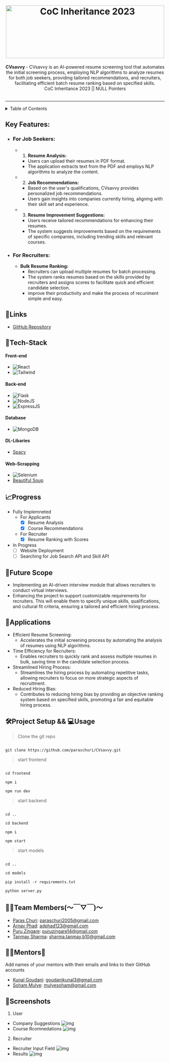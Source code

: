 <h1 align="center">
  <a href="https://github.com/CommunityOfCoders/Inheritance-2023">
    <img src="https://i.imgur.com/QZPDSQY.png" alt="CoC Inheritance 2023" width="500" height="166">
  </a>
  <br>
</h1>

<div align="center">
   <strong herf="https://img.shields.io/badge/CVsavvy-green">
    CVsavvy
   </strong> 
   - 
CVsavvy is an AI-powered resume screening tool that automates the initial screening process, employing NLP algorithms to analyze resumes for both job seekers, providing tailored recommendations, and recruiters, facilitating efficient batch resume ranking based on specified skills.<br>
  CoC Inheritance 2023 || NULL Pointers <br> <br>
  
</div>
<hr>

<details>
<summary>Table of Contents</summary>

- [Description](#description)
- [Links](#links)
- [Tech Stack](#tech-stack)
- [Progress](#progress)
- [Future Scope](#future-scope)
- [Applications](#applications)
- [Project Setup](#project-setup)
- [Usage](#usage)
- [Team Members](#team-members)
- [Mentors](#mentors)
- [Screenshots](#screenshots)

</details>

## Key Features:

 - ### For Job Seekers:
  
   - 1. **Resume Analysis:**
     - Users can upload their resumes in PDF format.
     - The application extracts text from the PDF and employs NLP algorithms to analyze the content.
  
   - 2. **Job Recommendations:**
     - Based on the user's qualifications, CVsavvy provides personalized job recommendations.
     - Users gain insights into companies currently hiring, aligning with their skill set and experience.
    
   - 3. **Resume Improvement Suggestions:**
     - Users receive tailored recommendations for enhancing their resumes.
     - The system suggests improvements based on the requirements of specific companies, including trending skills and relevant courses.
  
 - ### For Recruiters:
   -  **Bulk Resume Ranking:**
       - Recruiters can upload multiple resumes for batch processing.
       - The system ranks resumes based on the skills provided by recruiters and assigns scores to facilitate quick and efficient candidate selection.
       - improve their productivity and make the process of recuriment simple and easy.  

 
## 🔗Links    

- [GitHub Repository](https://github.com/paraschuri/CVsavvy)


## 🤖Tech-Stack


#### Front-end

- ![React](https://img.shields.io/badge/react-%2320232a.svg?style=for-the-badge&logo=react&logoColor=%2361DAFB)
- ![Tailwind](https://img.shields.io/badge/Tailwind_CSS-38B2AC?style=for-the-badge&logo=tailwind-css&logoColor=white) 

#### Back-end
- ![Flask](https://img.shields.io/badge/Flask-000000?style=for-the-badge&logo=flask&logoColor=white)
- ![NodeJS](https://img.shields.io/badge/Node.js-43853D?style=for-the-badge&logo=node.js&logoColor=white)
- ![ExpressJS](https://img.shields.io/badge/Express.js-404D59?style=for-the-badge)
  
#### Database
- ![MongoDB](https://img.shields.io/badge/MongoDB-4EA94B?style=for-the-badge&logo=mongodb&logoColor=white)

#### DL-Libaries
- [Spacy](https://spacy.io/usage/spacy-101)

#### Web-Scrapping
- ![Selenium](https://img.shields.io/badge/-selenium-%43B02A?style=for-the-badge&logo=selenium&logoColor=white)
- [Beautiful Soup](https://beautiful-soup-4.readthedocs.io/en/latest/)


## 📈Progress
- Fully Implemneted
  - For Applicants
     - [x] Resume Analysis 
     - [x] Course Recommendations
  
  - For Recruiter
     - [x] Resume Ranking with Scores

- In Progress
     - [ ] Website Deployment
     - [ ] Searching for Job Search API and Skill API

## 🔮Future Scope

- Implementing an AI-driven interview module that allows recruiters to conduct virtual interviews.
- Enhancing the project to support customizable requirements for recruiters. This will enable them to specify unique skills, qualifications, and cultural fit criteria, ensuring a tailored and efficient hiring process.

## 💸Applications
  - Efficient Resume Screening:
    - Accelerates the initial screening process by automating the analysis of resumes using NLP algorithms.
  - Time Efficiency for Recruiters:
    - Enables recruiters to quickly rank and assess multiple resumes in bulk, saving time in the candidate selection process.
  - Streamlined Hiring Process:
    - Streamlines the hiring process by automating repetitive tasks, allowing recruiters to focus on more strategic aspects of recruitment.
  - Reduced Hiring Bias:
    - Contributes to reducing hiring bias by providing an objective ranking system based on specified skills, promoting a fair and equitable hiring process.
## 🛠Project Setup && 💻Usage
>Clone the git repo
```

git clone https://github.com/paraschuri/CVsavvy.git

```
>start frontend
```

cd frontend

npm i

npm run dev

```
>start backend
```

cd ..

cd backend

npm i

npm start

```

>start models
```

cd ..

cd models

pip install -r requirements.txt

python server.py

```


## 👨‍💻Team Members(～￣▽￣)～

- [Paras Churi](https://github.com/paraschuri): paraschuri2005@gmail.com
- [Arnav Phad](https://github.com/Arnav0704): adphad123@gmail.com
- [Puru Zingare](https://github.com/puruz14):  puruzingare14@gmail.com
- [Tanmay Sharma](https://github.com/tanmay15s): sharma.tanmay.b10@gmail.com

## 👨‍🏫Mentors🗿

Add names of your mentors with their emails and links to their GitHub accounts

- [Kunal Goudani](https://github.com/stealth-bombeer): goudanikunal3@gmail.com
- [Soham Mulye](https://github.com/Shazam213): mulyesoham@gmail.com

## 📱Screenshots
1. User
  - Company Suggestions
    ![img](https://i.imgur.com/86jKjZq.png)
  - Course Rcomnedations
    ![img](https://i.imgur.com/T7I154d.png)
2. Recruiter
  - Recruiter Input Field
    ![img](https://i.imgur.com/fVilT3Z.png)
  - Results 
    ![img](https://i.imgur.com/YDn6xpF.png)
